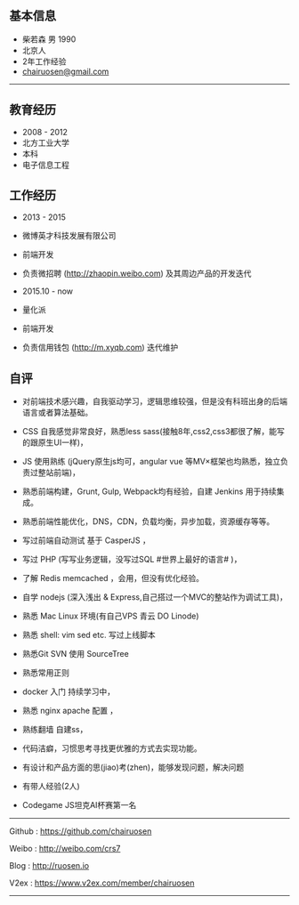 ## 基本信息

 - 柴若森 男 1990
 - 北京人
 - 2年工作经验 
 - chairuosen@gmail.com

 --------------------------------------

## 教育经历

 - 2008 - 2012 
 - 北方工业大学  
 - 本科
 - 电子信息工程 

## 工作经历
 - 2013 - 2015
 - 微博英才科技发展有限公司
 - 前端开发
 - 负责微招聘 (http://zhaopin.weibo.com) 及其周边产品的开发迭代

 - 2015.10 - now
 - 量化派
 - 前端开发
 - 负责信用钱包 (http://m.xyqb.com) 迭代维护

## 自评

- 对前端技术感兴趣，自我驱动学习，逻辑思维较强，但是没有科班出身的后端语言或者算法基础。

- CSS 自我感觉非常良好，熟悉less sass(接触8年,css2,css3都很了解，能写的跟原生UI一样)，

- JS 使用熟练 (jQuery原生js均可，angular vue 等MV×框架也均熟悉，独立负责过整站前端)，

- 熟悉前端构建，Grunt, Gulp, Webpack均有经验，自建 Jenkins 用于持续集成。

- 熟悉前端性能优化，DNS，CDN，负载均衡，异步加载，资源缓存等等。

- 写过前端自动测试 基于 CasperJS ，

- 写过 PHP (写写业务逻辑，没写过SQL #世界上最好的语言# )，

- 了解 Redis memcached ，会用，但没有优化经验。

- 自学 nodejs (深入浅出 & Express,自己搭过一个MVC的整站作为调试工具)，

- 熟悉 Mac Linux 环境(有自己VPS 青云 DO Linode) 

- 熟悉 shell: vim sed etc. 写过上线脚本 

- 熟悉Git SVN 使用 SourceTree

- 熟悉常用正则

- docker 入门 持续学习中，

- 熟悉 nginx apache 配置 ，

- 熟练翻墙 自建ss，

- 代码洁癖，习惯思考寻找更优雅的方式去实现功能。

- 有设计和产品方面的思(jiao)考(zhen)，能够发现问题，解决问题

- 有带人经验(2人)

- Codegame JS坦克AI杯赛第一名

---------------------------------------

Github : https://github.com/chairuosen

Weibo : http://weibo.com/crs7

Blog : http://ruosen.io

V2ex : https://www.v2ex.com/member/chairuosen

-----------------------------------------